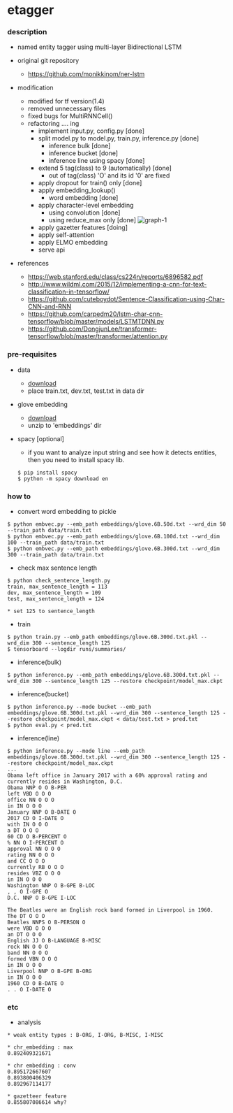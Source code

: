 etagger
====

### description

- named entity tagger using multi-layer Bidirectional LSTM

- original git repository
  - https://github.com/monikkinom/ner-lstm

- modification
  - modified for tf version(1.4)
  - removed unnecessary files
  - fixed bugs for MultiRNNCell()
  - refactoring .... ing
    - implement input.py, config.py [done]
    - split model.py to model.py, train.py, inference.py [done]
      - inference bulk [done]
      - inference bucket [done]
      - inference line using spacy [done]
    - extend 5 tag(class) to 9 (automatically) [done]
      - out of tag(class) 'O' and its id '0' are fixed
    - apply dropout for train() only [done]
    - apply embedding_lookup()
      - word embedding [done]
    - apply character-level embedding
      - using convolution [done]
      - using reduce_max only [done]
      ![graph-1](https://raw.githubusercontent.com/dsindex/etagger/master/etc/graph-1.png)
    - apply gazetter features [doing]
    - apply self-attention
    - apply ELMO embedding
    - serve api
- references
  - https://web.stanford.edu/class/cs224n/reports/6896582.pdf
  - http://www.wildml.com/2015/12/implementing-a-cnn-for-text-classification-in-tensorflow/
  - https://github.com/cuteboydot/Sentence-Classification-using-Char-CNN-and-RNN
  - https://github.com/carpedm20/lstm-char-cnn-tensorflow/blob/master/models/LSTMTDNN.py
  - https://github.com/DongjunLee/transformer-tensorflow/blob/master/transformer/attention.py

### pre-requisites

- data
  - [download](https://github.com/mxhofer/Named-Entity-Recognition-BidirectionalLSTM-CNN-CoNLL/tree/master/data) 
  - place train.txt, dev.txt, test.txt in data dir

- glove embedding
  - [download](http://nlp.stanford.edu/data/glove.6B.zip)
  - unzip to 'embeddings' dir

- spacy [optional]
  - if you want to analyze input string and see how it detects entities, then you need to install spacy lib.
  ```
  $ pip install spacy
  $ python -m spacy download en
  ```

### how to 

- convert word embedding to pickle
```
$ python embvec.py --emb_path embeddings/glove.6B.50d.txt --wrd_dim 50 --train_path data/train.txt
$ python embvec.py --emb_path embeddings/glove.6B.100d.txt --wrd_dim 100 --train_path data/train.txt
$ python embvec.py --emb_path embeddings/glove.6B.300d.txt --wrd_dim 300 --train_path data/train.txt
```

- check max sentence length
```
$ python check_sentence_length.py
train, max_sentence_length = 113
dev, max_sentence_length = 109
test, max_sentence_length = 124

* set 125 to sentence_length
```

- train
```
$ python train.py --emb_path embeddings/glove.6B.300d.txt.pkl --wrd_dim 300 --sentence_length 125
$ tensorboard --logdir runs/summaries/
```

- inference(bulk)
```
$ python inference.py --emb_path embeddings/glove.6B.300d.txt.pkl --wrd_dim 300 --sentence_length 125 --restore checkpoint/model_max.ckpt
```

- inference(bucket)
```
$ python inference.py --mode bucket --emb_path embeddings/glove.6B.300d.txt.pkl --wrd_dim 300 --sentence_length 125 --restore checkpoint/model_max.ckpt < data/test.txt > pred.txt
$ python eval.py < pred.txt
```

- inference(line)
```
$ python inference.py --mode line --emb_path embeddings/glove.6B.300d.txt.pkl --wrd_dim 300 --sentence_length 125 --restore checkpoint/model_max.ckpt
...
Obama left office in January 2017 with a 60% approval rating and currently resides in Washington, D.C.
Obama NNP O O B-PER
left VBD O O O
office NN O O O
in IN O O O
January NNP O B-DATE O
2017 CD O I-DATE O
with IN O O O
a DT O O O
60 CD O B-PERCENT O
% NN O I-PERCENT O
approval NN O O O
rating NN O O O
and CC O O O
currently RB O O O
resides VBZ O O O
in IN O O O
Washington NNP O B-GPE B-LOC
, , O I-GPE O
D.C. NNP O B-GPE I-LOC

The Beatles were an English rock band formed in Liverpool in 1960.
The DT O O O
Beatles NNPS O B-PERSON O
were VBD O O O
an DT O O O
English JJ O B-LANGUAGE B-MISC
rock NN O O O
band NN O O O
formed VBN O O O
in IN O O O
Liverpool NNP O B-GPE B-ORG
in IN O O O
1960 CD O B-DATE O
. . O I-DATE O
```

### etc

- analysis
```
* weak entity types : B-ORG, I-ORG, B-MISC, I-MISC

* chr_embedding : max
0.892409321671

* chr embedding : conv
0.895172667607
0.893800406329
0.892967114177

* gazetteer feature
0.855807086614 why?
```

